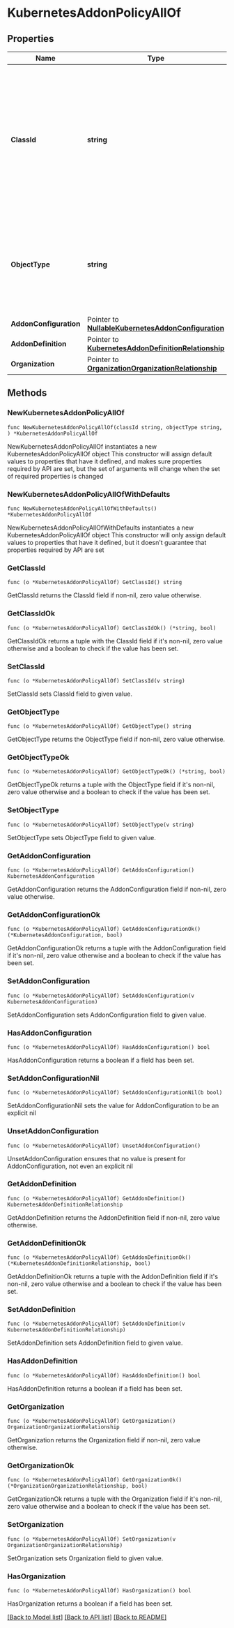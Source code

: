# KubernetesAddonPolicyAllOf

## Properties

Name | Type | Description | Notes
------------ | ------------- | ------------- | -------------
**ClassId** | **string** | The fully-qualified name of the instantiated, concrete type. This property is used as a discriminator to identify the type of the payload when marshaling and unmarshaling data. | [default to "kubernetes.AddonPolicy"]
**ObjectType** | **string** | The fully-qualified name of the instantiated, concrete type. The value should be the same as the &#39;ClassId&#39; property. | [default to "kubernetes.AddonPolicy"]
**AddonConfiguration** | Pointer to [**NullableKubernetesAddonConfiguration**](kubernetes.AddonConfiguration.md) |  | [optional] 
**AddonDefinition** | Pointer to [**KubernetesAddonDefinitionRelationship**](kubernetes.AddonDefinition.Relationship.md) |  | [optional] 
**Organization** | Pointer to [**OrganizationOrganizationRelationship**](organization.Organization.Relationship.md) |  | [optional] 

## Methods

### NewKubernetesAddonPolicyAllOf

`func NewKubernetesAddonPolicyAllOf(classId string, objectType string, ) *KubernetesAddonPolicyAllOf`

NewKubernetesAddonPolicyAllOf instantiates a new KubernetesAddonPolicyAllOf object
This constructor will assign default values to properties that have it defined,
and makes sure properties required by API are set, but the set of arguments
will change when the set of required properties is changed

### NewKubernetesAddonPolicyAllOfWithDefaults

`func NewKubernetesAddonPolicyAllOfWithDefaults() *KubernetesAddonPolicyAllOf`

NewKubernetesAddonPolicyAllOfWithDefaults instantiates a new KubernetesAddonPolicyAllOf object
This constructor will only assign default values to properties that have it defined,
but it doesn't guarantee that properties required by API are set

### GetClassId

`func (o *KubernetesAddonPolicyAllOf) GetClassId() string`

GetClassId returns the ClassId field if non-nil, zero value otherwise.

### GetClassIdOk

`func (o *KubernetesAddonPolicyAllOf) GetClassIdOk() (*string, bool)`

GetClassIdOk returns a tuple with the ClassId field if it's non-nil, zero value otherwise
and a boolean to check if the value has been set.

### SetClassId

`func (o *KubernetesAddonPolicyAllOf) SetClassId(v string)`

SetClassId sets ClassId field to given value.


### GetObjectType

`func (o *KubernetesAddonPolicyAllOf) GetObjectType() string`

GetObjectType returns the ObjectType field if non-nil, zero value otherwise.

### GetObjectTypeOk

`func (o *KubernetesAddonPolicyAllOf) GetObjectTypeOk() (*string, bool)`

GetObjectTypeOk returns a tuple with the ObjectType field if it's non-nil, zero value otherwise
and a boolean to check if the value has been set.

### SetObjectType

`func (o *KubernetesAddonPolicyAllOf) SetObjectType(v string)`

SetObjectType sets ObjectType field to given value.


### GetAddonConfiguration

`func (o *KubernetesAddonPolicyAllOf) GetAddonConfiguration() KubernetesAddonConfiguration`

GetAddonConfiguration returns the AddonConfiguration field if non-nil, zero value otherwise.

### GetAddonConfigurationOk

`func (o *KubernetesAddonPolicyAllOf) GetAddonConfigurationOk() (*KubernetesAddonConfiguration, bool)`

GetAddonConfigurationOk returns a tuple with the AddonConfiguration field if it's non-nil, zero value otherwise
and a boolean to check if the value has been set.

### SetAddonConfiguration

`func (o *KubernetesAddonPolicyAllOf) SetAddonConfiguration(v KubernetesAddonConfiguration)`

SetAddonConfiguration sets AddonConfiguration field to given value.

### HasAddonConfiguration

`func (o *KubernetesAddonPolicyAllOf) HasAddonConfiguration() bool`

HasAddonConfiguration returns a boolean if a field has been set.

### SetAddonConfigurationNil

`func (o *KubernetesAddonPolicyAllOf) SetAddonConfigurationNil(b bool)`

 SetAddonConfigurationNil sets the value for AddonConfiguration to be an explicit nil

### UnsetAddonConfiguration
`func (o *KubernetesAddonPolicyAllOf) UnsetAddonConfiguration()`

UnsetAddonConfiguration ensures that no value is present for AddonConfiguration, not even an explicit nil
### GetAddonDefinition

`func (o *KubernetesAddonPolicyAllOf) GetAddonDefinition() KubernetesAddonDefinitionRelationship`

GetAddonDefinition returns the AddonDefinition field if non-nil, zero value otherwise.

### GetAddonDefinitionOk

`func (o *KubernetesAddonPolicyAllOf) GetAddonDefinitionOk() (*KubernetesAddonDefinitionRelationship, bool)`

GetAddonDefinitionOk returns a tuple with the AddonDefinition field if it's non-nil, zero value otherwise
and a boolean to check if the value has been set.

### SetAddonDefinition

`func (o *KubernetesAddonPolicyAllOf) SetAddonDefinition(v KubernetesAddonDefinitionRelationship)`

SetAddonDefinition sets AddonDefinition field to given value.

### HasAddonDefinition

`func (o *KubernetesAddonPolicyAllOf) HasAddonDefinition() bool`

HasAddonDefinition returns a boolean if a field has been set.

### GetOrganization

`func (o *KubernetesAddonPolicyAllOf) GetOrganization() OrganizationOrganizationRelationship`

GetOrganization returns the Organization field if non-nil, zero value otherwise.

### GetOrganizationOk

`func (o *KubernetesAddonPolicyAllOf) GetOrganizationOk() (*OrganizationOrganizationRelationship, bool)`

GetOrganizationOk returns a tuple with the Organization field if it's non-nil, zero value otherwise
and a boolean to check if the value has been set.

### SetOrganization

`func (o *KubernetesAddonPolicyAllOf) SetOrganization(v OrganizationOrganizationRelationship)`

SetOrganization sets Organization field to given value.

### HasOrganization

`func (o *KubernetesAddonPolicyAllOf) HasOrganization() bool`

HasOrganization returns a boolean if a field has been set.


[[Back to Model list]](../README.md#documentation-for-models) [[Back to API list]](../README.md#documentation-for-api-endpoints) [[Back to README]](../README.md)


